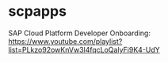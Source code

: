 # scpapps

SAP Cloud Platform Developer Onboarding: 
https://www.youtube.com/playlist?list=PLkzo92owKnVw3l4fqcLoQalyFi9K4-UdY
